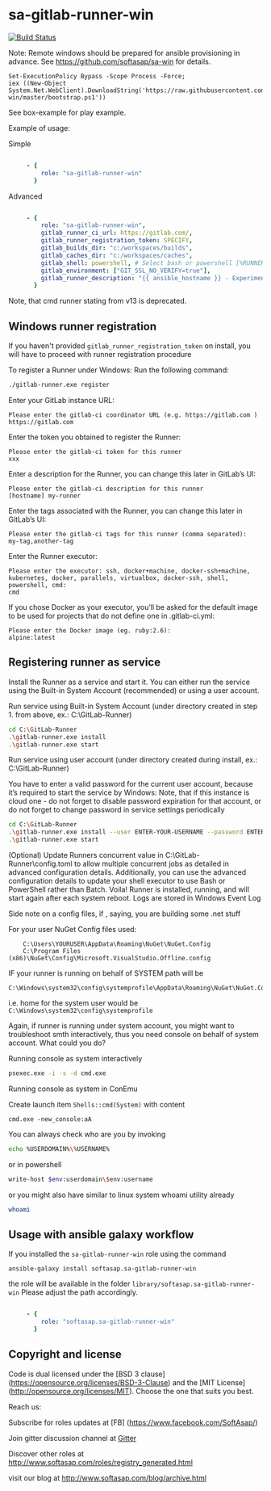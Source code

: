 sa-gitlab-runner-win
====================

[![Build Status](https://travis-ci.org/softasap/sa-gitlab-runner-win.svg?branch=master)](https://travis-ci.org/softasap/sa-gitlab-runner-win)

Note: Remote windows should be prepared for ansible provisioning in advance. See https://github.com/softasap/sa-win for details.

```pwsh
Set-ExecutionPolicy Bypass -Scope Process -Force;
iex ((New-Object System.Net.WebClient).DownloadString('https://raw.githubusercontent.com/softasap/sa-win/master/bootstrap.ps1'))
```

See box-example for play example.

Example of usage:

Simple

```YAML

     - {
         role: "sa-gitlab-runner-win"
       }


```

Advanced

```YAML

     - {
         role: "sa-gitlab-runner-win",
         gitlab_runner_ci_url: https://gitlab.com/,
         gitlab_runner_registration_token: SPECIFY,
         gitlab_builds_dir: "c:/workspaces/builds",
         gitlab_caches_dir: "c:/workspaces/caches",
         gitlab_shell: powershell, # Select bash or powershell [%RUNNER_SHELL%]
         gitlab_environment: ["GIT_SSL_NO_VERIFY=true"],
         gitlab_runner_description: "{{ ansible_hostname }} - Experimental windows runner"
       }


```

Note, that cmd runner stating from v13 is deprecated.

Windows runner registration
---------------------------

If you haven't provided `gitlab_runner_registration_token` on install, you will have to proceed with runner registration procedure


To register a Runner under Windows:
Run the following command:

```sh
./gitlab-runner.exe register
```

Enter your GitLab instance URL:

```
Please enter the gitlab-ci coordinator URL (e.g. https://gitlab.com )
https://gitlab.com
```

Enter the token you obtained to register the Runner:

```
Please enter the gitlab-ci token for this runner
xxx
```

Enter a description for the Runner, you can change this later in GitLab’s UI:

```
Please enter the gitlab-ci description for this runner
[hostname] my-runner
```

Enter the tags associated with the Runner, you can change this later in GitLab’s UI:

```
Please enter the gitlab-ci tags for this runner (comma separated):
my-tag,another-tag
```

Enter the Runner executor:

```
Please enter the executor: ssh, docker+machine, docker-ssh+machine, kubernetes, docker, parallels, virtualbox, docker-ssh, shell, powershell, cmd:
cmd
```

If you chose Docker as your executor, you’ll be asked for the default image to be used for projects that do not define one in .gitlab-ci.yml:

```
Please enter the Docker image (eg. ruby:2.6):
alpine:latest
```

Registering runner as service
-----------------------------

Install the Runner as a service and start it. You can either run the service using the Built-in System Account (recommended) or using a user account.

Run service using Built-in System Account (under directory created in step 1. from above, ex.: C:\GitLab-Runner)

```sh
cd C:\GitLab-Runner
.\gitlab-runner.exe install
.\gitlab-runner.exe start
```

Run service using user account (under directory created during install, ex.: C:\GitLab-Runner)

You have to enter a valid password for the current user account, because it’s required to start the service by Windows:
Note, that if this instance is cloud one - do not forget to disable password expiration for that account, or do not forget
to change password in service settings periodically

```sh
cd C:\GitLab-Runner
.\gitlab-runner.exe install --user ENTER-YOUR-USERNAME --password ENTER-YOUR-PASSWORD
.\gitlab-runner.exe start
```

(Optional) Update Runners concurrent value in C:\GitLab-Runner\config.toml to allow multiple concurrent jobs as detailed in advanced configuration details. Additionally, you can use the advanced configuration details to update your shell executor to use Bash or PowerShell rather than Batch.
Voila! Runner is installed, running, and will start again after each system reboot. Logs are stored in Windows Event Log

Side note on a config files, if , saying, you are building some .net stuff

For your user NuGet Config files used:

```
    C:\Users\YOURUSER\AppData\Roaming\NuGet\NuGet.Config
    C:\Program Files (x86)\NuGet\Config\Microsoft.VisualStudio.Offline.config
```

IF  your runner is running on behalf of SYSTEM path will be
```
C:\Windows\system32\config\systemprofile\AppData\Roaming\NuGet\NuGet.Config
```

i.e. home for the system user would be `C:\Windows\system32\config\systemprofile`


Again, if runner is running under system account, you might want to troubleshoot smth interactively, thus you need console
on behalf of system account. What could you do?

Running console as system interactively

```sh
psexec.exe -i -s -d cmd.exe
```

Running console as system in ConEmu

Create launch item `Shells::cmd(System)` with content

```
cmd.exe -new_console:aA
```

You can always check who are you by invoking

```sh
echo %USERDOMAIN%\%USERNAME%
```

or in powershell

```sh
write-host $env:userdomain\$env:username
```

or you might also have similar to linux system whoami utility already

```sh
whoami
```


Usage with ansible galaxy workflow
----------------------------------

If you installed the `sa-gitlab-runner-win` role using the command


`
   ansible-galaxy install softasap.sa-gitlab-runner-win
`

the role will be available in the folder `library/softasap.sa-gitlab-runner-win`
Please adjust the path accordingly.

```YAML

     - {
         role: "softasap.sa-gitlab-runner-win"
       }

```




Copyright and license
---------------------

Code is dual licensed under the [BSD 3 clause] (https://opensource.org/licenses/BSD-3-Clause) and the [MIT License] (http://opensource.org/licenses/MIT). Choose the one that suits you best.

Reach us:

Subscribe for roles updates at [FB] (https://www.facebook.com/SoftAsap/)

Join gitter discussion channel at [Gitter](https://gitter.im/softasap)

Discover other roles at  http://www.softasap.com/roles/registry_generated.html

visit our blog at http://www.softasap.com/blog/archive.html 
